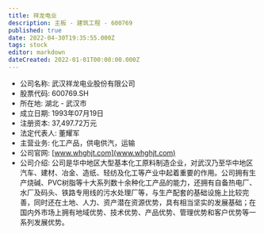 ```yaml
---
title: 祥龙电业
description: 主板 - 建筑工程 - 600769
published: true
date: 2022-04-30T19:35:55.000Z
tags: stock
editor: markdown
dateCreated: 2022-01-01T00:00:00.000Z
---
```


- 公司名称: 武汉祥龙电业股份有限公司
- 股票代码: 600769.SH
- 所在地: 湖北 - 武汉市
- 成立日期: 1993年07月19日
- 注册资本: 37,497.72万元
- 法定代表人: 董耀军
- 主营业务: 化工产品，供电供汽，运输
- 公司官网: [www.whghjt.com](www.whghjt.com)
- 公司介绍: 公司是华中地区大型基本化工原料制造企业，对武汉乃至华中地区汽车、建材、冶金、造纸、轻纺及化工等产业中起着重要的作用。公司拥有生产烧碱、PVC树脂等十大系列数十余种化工产品的能力，还拥有自备热电厂、水厂及码头、铁路专用线的污水处理厂等，与生产配套的基础设施上比较完善，同时还在土地、人力、资产潜在资源优势，具有相当坚实的发展基础；在国内外市场上拥有地域优势、技术优势、产品优势、管理优势和客户优势等一系列发展优势。


